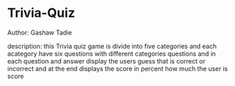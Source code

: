 # Trivia-Quiz

Author: Gashaw Tadie

description:
this Trivia quiz game is divide into five categories and each acategory have six questions with different categories questions and 
in each question and answer display the users guess that is correct or incorrect and at the end displays the score in percent how much the user is score
